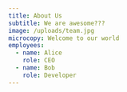 ```yaml
---
title: About Us
subtitle: We are awesome???
image: /uploads/team.jpg
microcopy: Welcome to our world
employees:
  - name: Alice
    role: CEO
  - name: Bob
    role: Developer 
---
```


